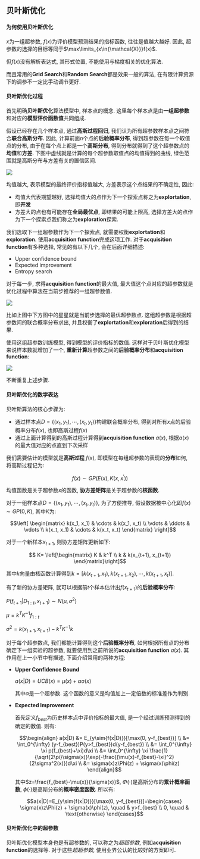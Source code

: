 ## 贝叶斯优化

#### 为何使用贝叶斯优化

$x$为一组超参数, $f(x)$为评价模型预测结果的指标函数, 往往是值越大越好. 因此, 超参数的选择的目标等同于$\max\limits_{x\in{\mathcal{X}}}f(x)$.

但$f(x)$没有解析表达式, 其形式位置, 不能使用与梯度相关的优化算法.

而且常用的**Grid Search**和**Random Search**都是效果一般的算法, 在有限计算资源下的调参不一定比手动调节更好.

#### 贝叶斯优化过程

首先明确**贝叶斯优化**算法模型中, 样本点的概念. 这里每个样本点是由**一组超参数**和对应的**模型评价函数值**共同组成.

假设已经存在几个样本点, 通过**高斯过程回归**, 我们认为所有超参数样本点之间符合**联合高斯分布**. 因此, 计算前面$n$个点的**后验概率分布**, 得到超参数在每一个取值点的分布, 由于在每个点上都是一个**高斯分布**, 得到分布就得到了这个超参数点的**均值**和**方差**. 下图中虚线就是计算的每个超参数取值点的均值得到的曲线, 绿色范围就是高斯分布与方差有关的置信区间.

![](https://pic3.zhimg.com/80/v2-514968db5ac849537555b590bc49b122_hd.jpg)

均值越大, 表示模型的最终评价指标值越大, 方差表示这个点结果的不确定性, 因此:

- 均值大代表期望越好, 选择均值大的点作为下一个探索点称之为**explortation**, 即**开发**
- 方差大的点也有可能存在**全局最优点**, 即结果的可能上限高, 选择方差大的点作为下一个探索点我们称之为**exploration**探索.

我们选取下一组超参数作为下一个探索点, 就需要权衡**explortation**和**exploration**. 使用**acquisition function**完成这项工作. 对于**acquisition function**有多种选择, 常见的有以下几个, 会在后面详细描述:

- Upper confidence bound
- Expected improvement
- Entropy search

对于每一步, 求得**acquisition function**的最大值, 最大值这个点对应的超参数就是优化过程中算法在当前步推荐的一组超参数值.

![](https://pic2.zhimg.com/80/v2-feaace833ceeab0019d856e0b48960b0_hd.jpg)

比如上图中下方图中的星星就是当前步选择的最优超参数点. 这组超参数是根据超参数间的联合概率分布求出, 并且权衡了**explortation**和**exploration**后得到的结果.

使用这组超参数训练模型, 得到模型的评价指标的数值. 这样对于贝叶斯优化模型来说样本数就增加了一个, **重新计算**超参数之间的**后验概率分布**和**acquisition function**:

![](https://pic1.zhimg.com/80/v2-14e97b380ff8cf92386f997eb68d8fe2_hd.jpg)

不断重复上述步骤.

#### 贝叶斯优化的数学表达

贝叶斯算法的核心步骤为:

- 通过样本点$D=\{(x_1,y_1),\cdots,(x_t, y_t)\}$构建联合概率分布, 得到对所有$x$点的后验概率分布$f(x)$, 也即高斯过程$f(x)$
- 通过上面计算得到的高斯过程计算得到**acquisition function** $a(x)$, 根据$a(x)$的最大值对应的点直到下次采样

我们需要估计的模型就是**高斯过程** $f(x)$, 即模型在每组超参数的表现的**分布**如何, 将高斯过程记为:

$$f(x)\sim GP(E(x), K(x,x^{'} ))$$

均值函数是关于超参数$x$的函数, **协方差矩阵**是关于超参数的**核函数**.

对于一组样本点$D=\{(x_1,y_1),\cdots,(x_t, y_t)\}$, 为了方便推导, 假设数据被中心化即$f(x)\sim GP(0, K)$, 其中$K$为:

$$\left[ \begin{matrix} k(x_1, x_1) & \cdots & k(x_1, x_t) \\ \vdots & \ddots & \vdots \\ k(x_t, x_1) & \cdots & k(x_t, x_t) \end{matrix} \right]$$

对于一个新样本$x_{t+1}$, 则协方差矩阵更新如下:

$$ K= \left[\begin{matrix} K & k^T \\ k & k(x_{t+1}, x_{t+1}) \end{matrix}\right]$$

其中$k$向量由核函数计算得到$k=[k(x_{t+1}, x_1), k(x_{t+1}, x_2), \cdots, k(x_{t+1}, x_t)]$.

有了新的协方差矩阵, 就可以根据前$t$个样本估计出$f(x_{t+1})$的**后验概率分布**:

$P(f_{t+1}|D_{1:t}, x_{t+1}) \sim N(\mu, \sigma^2)$

$\mu = k^TK^{-1}f_{1:t}$

$\sigma^2 = k(x_{t+1}, x_{t+1}) - k^TK^{-1}k$

对于每个超参数点, 我们都能计算得到这个**后验概率分布**, 如何根据所有点的分布确定下一组实验的超参数, 就要使用到之前所说的**acquisition function** $a(x)$. 其作用在上一小节中有描述, 下面介绍常用的两种方程:

- **Upper Confidence Bound**

  $a(x|D)=UCB(x)=\mu(x) + \alpha \sigma(x)$

  其中$\alpha$是一个超参数. 这个函数的意义是均值加上一定倍数的标准差作为判别.

- **Expected Improvement**

  首先定义$f_{best}$为历史样本点中评价指标的最大值, 是一个经过训练预测得到的确定的数值. 则有:

  $$\begin{align} a(x|D) &= E_{y\sim{f(x|D)}}[\max(0, y-f_{best})] \\ &= \int_0^{\infty} (y-f_{best})P(y>f_{best})d(y-f_{best}) \\ &= \int_0^{\infty} \xi p(f_{best}+\xi)d\xi \\ &= \int_0^{\infty} \xi \frac{1}{\sqrt{2\pi}\sigma(x)}\exp(-\frac{(\mu(x)-f_{best}-\xi)^2}{2\sigma^2(x)})d\xi \\ &= \sigma(x)z\Phi(z) + \sigma(x)\phi(z) \end{align}$$

  其中$z=\frac{f_{best}-\mu(x)}{\sigma(x)}$, $\Phi(\cdot)$是高斯分布的**累计概率函数**, $\phi(\cdot)$是高斯分布的**概率密度函数**. 所以有:

  $$a(x|D)=E_{y\sim{f(x|D)}}[\max(0, y-f_{best})]=\begin{cases} \sigma(x)z\Phi(z) + \sigma(x)\phi(z), \quad & y>f_{best} \\ 0, \quad & \text{otherwise} \end{cases}$$

#### 贝叶斯优化中的超参数

贝叶斯优化模型本身也是有超参数的, 可以称之为*超超参数*, 例如**acquisition function**的选择等. 对于这些*超超参数*, 使用业界公认的比较好的方案即可.

